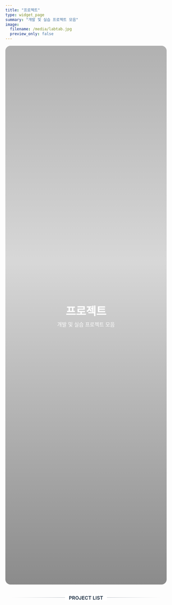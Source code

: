 ```yaml
---
title: "프로젝트"
type: widget_page
summary: "개발 및 실습 프로젝트 모음"
image:
  filename: /media/labtab.jpg
  preview_only: false
---
```

<style>
/* ===== KJH — Project page custom hero (list page용) ===== */
.kjh-hero{ position: relative; min-height: 42vh; display: grid; place-items: center; overflow: hidden; border-radius: 16px; }
.kjh-hero::before{
  content: ""; position:absolute; inset:0;
  background-image: var(--hero-img, url('/media/labtab.jpg'));
  background-size: cover; background-position: center; filter: brightness(.55);
}
.kjh-hero::after{ /* 위-아래 그라데이션으로 가독성 보강 */
  content:""; position:absolute; inset:0;
  background: linear-gradient(to bottom, rgba(0,0,0,.30), rgba(0,0,0,.15) 40%, rgba(0,0,0,.45));
}
.kjh-hero__inner{ position: relative; z-index: 1; text-align: center; padding: 3rem 1rem; color:#fff; }
.kjh-hero__inner h1{ font-size: clamp(2rem, 3.6vw, 3rem); font-weight: 800; margin: 0 0 .4rem; }
.kjh-hero__inner p{ font-size: clamp(1rem, 1.6vw, 1.2rem); opacity:.95; margin:0; }

/* ===== Hero와 리스트 사이 구분선 ===== */
.kjh-sep {
  position: relative;
  width: min(900px, 92%);
  margin: 2.5rem auto 1.5rem;
  text-align: center;
}
.kjh-sep::before {
  content: "";
  display: block;
  height: 1px;
  background: linear-gradient(90deg, transparent, rgba(23,42,62,0.45), transparent);
}
.kjh-sep span {
  position: absolute;
  top: 50%;
  left: 50%;
  transform: translate(-50%, -50%);
  background: #fff;
  color: #172a3e;
  font-weight: 600;
  font-size: 0.95rem;
  padding: 0 0.75rem;
}
.dark .kjh-sep::before {
  background: linear-gradient(90deg, transparent, rgba(255,255,255,0.35), transparent);
}
.dark .kjh-sep span {
  background: #0D1B2A;
  color: #fff;
}
.dark .kjh-sep::before{ background: linear-gradient(90deg, transparent, rgba(255,255,255,.35), transparent); }
.dark .kjh-sep span{ background:#0D1B2A; color:#fff; }
</style>

<section class="kjh-hero" style="--hero-img:url('/media/labtab.jpg')">
  <div class="kjh-hero__inner">
    <h1>프로젝트</h1>
    <p>개발 및 실습 프로젝트 모음</p>
  </div>
</section>
<div class="kjh-sep"><span>PROJECT LIST</span></div>